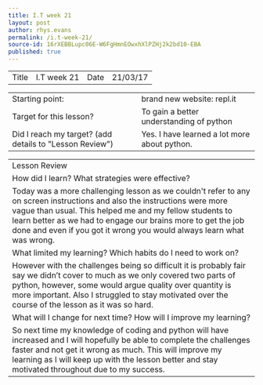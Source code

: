 ```yaml
---
title: I.T week 21
layout: post
author: rhys.evans
permalink: /i.t-week-21/
source-id: 16rXEBBLupc06E-W6FgHmnEOwxhXlPZHj2k2bd10-EBA
published: true
---
```

<table>
  <tr>
    <td>Title</td>
    <td>I.T week 21</td>
    <td>Date</td>
    <td>21/03/17</td>
  </tr>
</table>


<table>
  <tr>
    <td>Starting point:</td>
    <td>brand new website: repl.it</td>
  </tr>
  <tr>
    <td>Target for this lesson?</td>
    <td>To gain a better understanding of python</td>
  </tr>
  <tr>
    <td>Did I reach my target? 
(add details to "Lesson Review")</td>
    <td> Yes. I have learned a lot more about python.</td>
  </tr>
</table>


<table>
  <tr>
    <td>Lesson Review</td>
  </tr>
  <tr>
    <td>How did I learn? What strategies were effective? </td>
  </tr>
  <tr>
    <td>Today was a more challenging lesson as we couldn't refer to any on screen instructions and also the instructions were more vague than usual. This helped me and my fellow students to learn better as we had to engage our brains more to get the job done and even if you got it wrong you would always learn what was wrong.</td>
  </tr>
  <tr>
    <td>What limited my learning? Which habits do I need to work on? </td>
  </tr>
  <tr>
    <td>However with the challenges being so difficult it is probably fair say we didn’t cover to much as we only covered two parts of python, however, some would argue quality over quantity is more important. Also I struggled to stay motivated over the course of the lesson as it was so hard.</td>
  </tr>
  <tr>
    <td>What will I change for next time? How will I improve my learning?</td>
  </tr>
  <tr>
    <td>So next time my knowledge of coding and python will have increased and I will hopefully be able to complete the challenges faster and not get it wrong as much. This will improve my learning as I will keep up with the lesson better and stay motivated throughout due to my success.</td>
  </tr>
</table>


